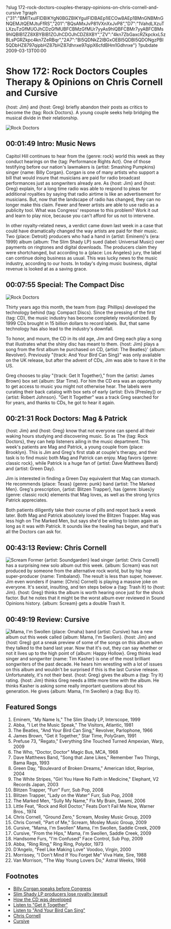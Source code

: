 ?slug 172-rock-doctors-couples-therapy-opinions-on-chris-cornell-and-cursive
?graph {"31":"BMlTxuIFlDBIKYgN0BGZBIKYguIFlDBAEp1lECOwBAEp1BMnGNBMnGNQEMJtQEMJtuFfRS","201":"BQsAMxJvP81VXnXxJvP8","D7":"1VahdLXzuTLXzuTzGfMUOJhCDzGfMUBFCBMzGfMUr7yyAs9hlQBFCBMr7yyABFCBMs9hlQBIB1ZZ8XBYBIB1ZOJhCDOJhCDZ8XBY","ZV":"4kn7ZbGaxcRZkpckxL5zBLsPGRZkpc4kn7ZeRBqr","2A7":"BI5QDNkZ2IBGxOEBI5QDBI5QDONgzPBI5QDbHZ8797qipbHZ87bHZ87dhnxe97qipX6cfdBHm1Gdhnxe"}
?pubdate 2009-03-13T00:00
# Show 172: Rock Doctors Couples Therapy & Opinions on Chris Cornell and Cursive
{host: Jim} and {host: Greg} briefly abandon their posts as critics to become the {tag: Rock Doctors}. A young couple seeks help bridging the musical divide in their relationship.

![Rock Doctors](https://static.soundopinions.org/images/2009/rockdoc.jpg)

## 00:01:49 Intro: Music News
Capitol Hill continues to hear from the {genre: rock} world this week as they conduct hearings on the {tag: Performance Rights Act}. One of those testifying before our nation's lawmakers is {artist: Smashing Pumpkins} singer {name: Billy Corgan}. Corgan is one of many artists who support a bill that would insure that musicians are paid for radio broadcast performances just as songwriters already are. As {host: Jim} and {host: Greg} explain, for a long time radio was able to respond to pleas for additional royalties by saying that radio airtime is like an advertisement for musicians. But, now that the landscape of radio has changed, they can no longer make this claim. Fewer and fewer artists are able to use radio as a publicity tool. What was Congress' response to this problem? Work it out and learn to play nice, because you can't afford for us not to intervene.

In other royalty-related news, a verdict came down last week in a case that could have dramatically changed the way artists are paid for their music. Two {place: Detroit} producers who had a hand in {artist: Eminem}'s {era: 1999} album {album: The Slim Shady LP} sued {label: Universal Music} over payments on ringtones and digital downloads. The producers claim they were shortchanged, but according to a {place: Los Angeles} jury, the label can continue doing business as usual. This was lucky news to the music industry, according to our hosts. In today's dying music business, digital revenue is looked at as a saving grace.

## 00:07:55 Special: The Compact Disc
![Rock Doctors](https://static.soundopinions.org/assets/172/D70.jpg)

Thirty years ago this month, the team from {tag: Phillips} developed the technology behind {tag: Compact Discs}. Since the pressing of the first {tag: CD}, the music industry has become completely revolutionized. By 1999 CDs brought in 15 billion dollars to record labels. But, that same technology has also lead to the industry's downfall.

To honor, and mourn, the CD in its old age, Jim and Greg each play a song that illustrates what the shiny disc has meant to them. {host: Jim} plays a song from the first album he purchased on CD, {artist: The Beatles}' {album: Revolver}. Previously "{track: And Your Bird Can Sing}" was only available on the UK release, but after the advent of CDs, Jim was able to have it in the US.

Greg chooses to play "{track: Get It Together}," from the {artist: James Brown} box set {album: Star Time}. For him the CD era was an opportunity to get access to music you might not otherwise hear. The labels were curating their back catalog with box sets of early {artist: Elvis [Presley]} or {artist: Robert Johnson}. "Get It Together" was a track Greg searched for for years, and thanks to CDs, he got to hear it again.

## 00:21:31 Rock Doctors: Mag & Patrick
{host: Jim} and {host: Greg} know that not everyone can spend all their waking hours studying and discovering music. So as The {tag: Rock Doctors}, they can help listeners ailing in the music department. This week's patients are Mag and Patrick, a young couple from {place: Brooklyn}. This is Jim and Greg's first stab at couple's therapy, and their task is to find music both Mag and Patrick can enjoy. Mag favors {genre: classic rock}, while Patrick is a huge fan of {artist: Dave Matthews Band} and {artist: Green Day}.

Jim is interested in finding a Green Day equivalent that Mag can stomach. He recommends {place: Texas} {genre: punk} band {artist: The Marked Men}. Greg's prescription, {artist: Blitzen Trapper}, has {genre: blues}y {genre: classic rock} elements that Mag loves, as well as the strong lyrics Patrick appreciates.

Both patients diligently take their course of pills and report back a week later. Both Mag and Patrick absolutely loved the Blitzen Trapper. Mag was less high on The Marked Men, but says she'd be willing to listen again as long as it was with Patrick. It sounds like the healing has begun, and that's all the Doctors can ask for.

## 00:43:13 Review: Chris Cornell
![Scream](https://static.soundopinions.org/assets/172/2010.jpg)
Former {artist: Soundgarden} lead singer {artist: Chris Cornell} has a surprising new solo album out this week. {album: Scream} was not produced by someone from the alternative rock world, but by hip hop super-producer {name: Timbaland}. The result is less than super, however. Jim even wonders if {name: [Chris] Cornell} is playing a massive joke on everyone. It's sexist, insulting, and ten steps below a {tag: Trash It} to {host: Jim}. {host: Greg} thinks the album is worth hearing once just for the shock factor. But he notes that it might be the worst album ever reviewed in Sound Opinions history. {album: Scream} gets a double Trash It.

## 00:49:19 Review: Cursive
![Mama, I'm Swollen](https://static.soundopinions.org/assets/172/2A70.jpg)
{place: Omaha} band {artist: Cursive} has a new album out this week called {album: Mama, I'm Swollen}. {host: Jim} and {host: Greg} got a sneak preview of some of the songs on this album when they talked to the band last year. Now that it's out, they can say whether or not it lives up to the high point of {album: Happy Hollow}. Greg thinks lead singer and songwriter {name: Tim Kasher} is one of the most brilliant songwriters of the past decade. He hears him wrestling with a lot of issues on this album and wouldn't be surprised if this is the last Cursive release. Unfortunately, it's not their best. {host: Greg} gives the album a {tag: Try It} rating. {host: Jim} thinks Greg needs a little more time with the album. He thinks Kasher is asking some really important questions about his generation. He gives {album: Mama, I'm Swollen} a {tag: Buy It}.

## Featured Songs
1. Eminem, "My Name Is," The Slim Shady LP, Interscope, 1999
2. Abba, "I Let the Music Speak," The Visitors, Atlantic, 1981
3. The Beatles, "And Your Bird Can Sing," Revolver, Parlophone, 1966
4. James Brown, "Get it Together," Star Time, PolyGram, 1991
5. Prefuse 73, "Regato," Everything She Touched Turned Ampexian, Warp, 2009
6. The Who, "Doctor, Doctor" Magic Bus, MCA, 1968
7. Dave Matthews Band, "Song that Jane Likes," Remember Two Things, Bama Rags, 1993
8. Green Day, "Boulevard of Broken Dreams," American Idiot, Reprise, 2004
9. The White Stripes, "Girl You Have No Faith in Medicine," Elephant, V2 Records Japan, 2003
10. Blitzen Trapper, "Furr" Furr, Sub Pop, 2008
11. Blitzen Trapper, "Lady on the Water" Furr, Sub Pop, 2008
12. The Marked Men, "Sully My Name," Fix My Brain, Swami, 2006
13. Little Feat, "Rock and Roll Doctor," Feats Don't Fail Me Now, Warner Bros., 1974
14. Chris Cornell, "Ground Zero," Scream, Mosley Music Group, 2009
15. Chris Cornell, "Part of Me," Scream, Mosley Music Group, 2009
16. Cursive, "Mama, I'm Swollen" Mama, I'm Swollen, Saddle Creek, 2009
17. Cursive, "From the Hips," Mama, I'm Swollen, Saddle Creek, 2009
18. Handsome Furs, "I'm Confused" Face Control, Sub Pop, 2009
19. Abba, "Ring Ring," Ring Ring, Polydor, 1973
20. D'Angelo, "Feel Like Making Love" Voodoo, Virgin, 2000
21. Morrissey, "I Don't Mind If You Forget Me" Viva Hate, Sire, 1988
22. Van Morrison, "The Way Young Lovers Do," Astral Weeks, 1968

## Footnotes 
- [Billy Corgan speaks before Congress](http://pitchfork.com/news/34809-billy-corgan-speaks-before-congress/)
- [Slim Shady LP producers lose royalty lawsuit](http://www.today.com/popculture/eminems-former-producers-lose-royalty-lawsuit-1C9416374)
- [How the CD was developed](http://news.bbc.co.uk/2/hi/technology/6950933.stm)
- [Listen to "Get it Together"](https://www.youtube.com/watch?v=-nZkoLYuTSA)
- [Listen to "And Your Bird Can Sing"](https://www.youtube.com/watch?v=PavjZt3n0Rw)
- [Chris Cornell](http://chriscornell.com/)
- [Cursive](http://www.cursivearmy.com/)

